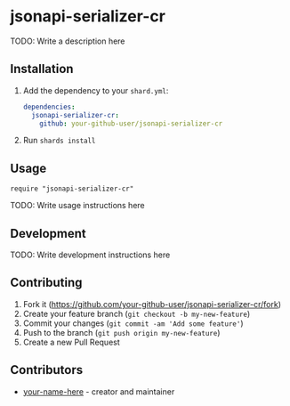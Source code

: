 # jsonapi-serializer-cr

TODO: Write a description here

## Installation

1. Add the dependency to your `shard.yml`:

   ```yaml
   dependencies:
     jsonapi-serializer-cr:
       github: your-github-user/jsonapi-serializer-cr
   ```

2. Run `shards install`

## Usage

```crystal
require "jsonapi-serializer-cr"
```

TODO: Write usage instructions here

## Development

TODO: Write development instructions here

## Contributing

1. Fork it (<https://github.com/your-github-user/jsonapi-serializer-cr/fork>)
2. Create your feature branch (`git checkout -b my-new-feature`)
3. Commit your changes (`git commit -am 'Add some feature'`)
4. Push to the branch (`git push origin my-new-feature`)
5. Create a new Pull Request

## Contributors

- [your-name-here](https://github.com/your-github-user) - creator and maintainer
